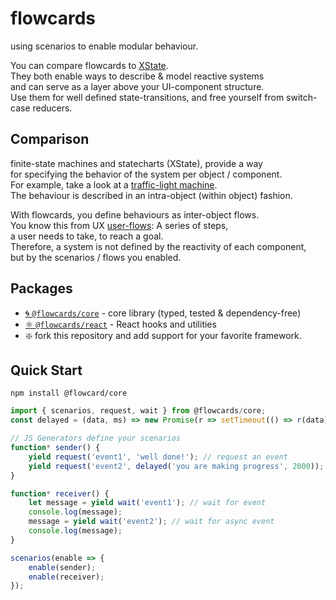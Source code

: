 # flowcards

using scenarios to enable modular behaviour.

You can compare flowcards to [XState](https://github.com/davidkpiano/xstate).<br/>
They both enable ways to describe & model reactive systems<br/>
and can serve as a layer above your UI-component structure.<br/>
Use them for well defined state-transitions, and free yourself from switch-case reducers.<br/>

## Comparison

finite-state machines and statecharts (XState), provide a way<br/>
for specifying the behavior of the system per object / component.<br/>
For example, take a look at a [traffic-light machine](https://github.com/davidkpiano/xstate#finite-state-machines).<br>
The behaviour is described in an intra-object (within object) fashion.

With flowcards, you define behaviours as inter-object flows.<br/>
You know this from UX [user-flows](https://miro.medium.com/max/1548/1*JGL_2ffE9foLaDbjp5g92g.png): A series of steps,<br/>
a user needs to take, to reach a goal.<br/>
Therefore, a system is not defined by the reactivity of each component,<br/>
but by the scenarios / flows you enabled.<br/>

## Packages

- [🌀 `@flowcards/core`](https://github.com/ThomasDeutsch/flowcards/tree/master/packages/core) - core library (typed, tested & dependency-free)
- [⚛️ `@flowcards/react`](https://github.com/ThomasDeutsch/flowcards/tree/master/packages/react) - React hooks and utilities
- ❇️ fork this repository and add support for your favorite framework.

## Quick Start

```
npm install @flowcard/core
```

```javascript
import { scenarios, request, wait } from @flowcards/core;
const delayed = (data, ms) => new Promise(r => setTimeout(() => r(data), ms));

// JS Generators define your scenarios
function* sender() {
    yield request('event1', 'well done!'); // request an event
    yield request('event2', delayed('you are making progress', 2000)); // async request
}

function* receiver() {
    let message = yield wait('event1'); // wait for event
    console.log(message);
    message = yield wait('event2'); // wait for async event
    console.log(message);
}

scenarios(enable => {
    enable(sender);
    enable(receiver);
});
```

